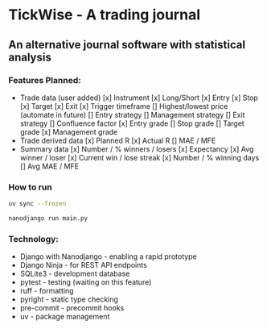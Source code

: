 # TickWise - A trading journal

## An alternative journal software with statistical analysis

### Features Planned:
- Trade data (user added)
	[x] Instrument
	[x] Long/Short
	[x] Entry
	[x] Stop
	[x] Target
	[x] Exit
	[x] Trigger timeframe
	[] Highest/lowest price (automate in future)
	[] Entry strategy
	[] Management strategy
	[] Exit strategy
	[] Confluence factor
	[x] Entry grade
	[] Stop grade
	[] Target grade
	[x] Management grade
- Trade derived data
	[x] Planned R
	[x] Actual R
	[] MAE / MFE
- Summary data
	[x] Number / % winners / losers
	[x] Expectancy
	[x] Avg winner / loser
	[x] Current win / lose streak
	[x] Number / % winning days
	[] Avg MAE / MFE


### How to run 

```bash
uv sync --frozen

nanodjango run main.py
```


### Technology:
- Django with Nanodjango - enabling a rapid prototype
- Django Ninja - for REST API endpoints
- SQLite3 - development database
- pytest - testing (waiting on this feature)
- ruff - formatting
- pyright - static type checking
- pre-commit - precommit hooks
- uv - package management